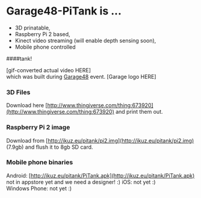 # Garage48-PiTank is ...
* 3D prinatable,
* Raspberry Pi 2 based,
* Kinect video streaming (will enable depth sensing soon),
* Mobile phone controlled

####tank!

[gif-converted actual video HERE]  
which was built during [Garage48](www.garage48.org) event. [Garage logo HERE]

### 3D Files
Download here [http://www.thingiverse.com/thing:673920](http://www.thingiverse.com/thing:673920) and print them out.

### Raspberry Pi 2 image
Download from [http://ikuz.eu/pitank/pi2.img](http://ikuz.eu/pitank/pi2.img) (7.9gb) and flush it to 8gb SD card.

### Mobile phone binaries
Android: [http://ikuz.eu/pitank/PiTank.apk](http://ikuz.eu/pitank/PiTank.apk) not in appstore yet and we need a designer! :)
iOS: not yet :)  
Windows Phone: not yet :)  

